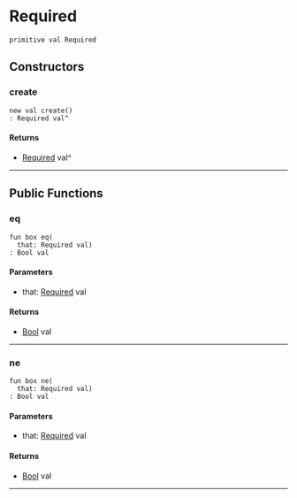 # Required

```pony
primitive val Required
```

## Constructors

### create

```pony
new val create()
: Required val^
```

#### Returns

* [Required](options-Required) val^

---

## Public Functions

### eq

```pony
fun box eq(
  that: Required val)
: Bool val
```
#### Parameters

*   that: [Required](options-Required) val

#### Returns

* [Bool](builtin-Bool) val

---

### ne

```pony
fun box ne(
  that: Required val)
: Bool val
```
#### Parameters

*   that: [Required](options-Required) val

#### Returns

* [Bool](builtin-Bool) val

---

